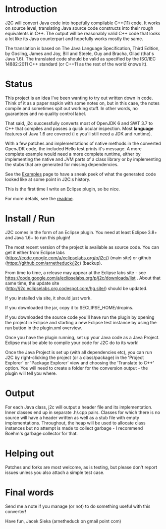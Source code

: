 # Introduction #
J2C will convert Java code into hopefully compilable C++(11) code. It works on source level, translating Java source code constructs into their rough equivalents in C++. The output will be reasonably valid C++ code that looks a lot like its Java counterpart and hopefully works mostly the same.

The translation is based on The Java Language Specification, Third Edition, by
Gosling, James and Joy, Bill and Steele, Guy and Bracha, Gilad (that's
Java 1.6). The translated code should be valid as specified by the ISO/IEC
14882:2011 C++ standard (or C++11 as the rest of the world knows it).

# Status #
This project is an idea I've been wanting to try out written down in code.
Think of it as a paper napkin with some notes on, but in this case, the notes
compile and sometimes spit out working stuff. In other words, no guarantees
and no quality control label.

That said, j2c successfully converts most of OpenJDK 6 and SWT 3.7 to C++ that compiles and passes a quick ocular inspection. Most **language** features of Java 1.6 are covered (i e you'll still need a JDK and runtime).

With a few patches and implementations of native methods in the converted OpenJDK code, the included Hello test prints it's message. A more complete example would need a more complete runtime, either by implementing the native and JVM parts of a class library or by implementing the stubs that are generated for missing dependencies.

See the [Examples](Examples.md) page to have a sneak peek of what the generated code looked like at some point in J2C:s history.

This is the first time I write an Eclipse plugin, so be nice.

For more details, see the [readme](https://code.google.com/a/eclipselabs.org/p/j2c/source/browse/README.md).

# Install / Run #
J2C comes in the form of an Eclipse plugin. You need at least Eclipse 3.8+ and
Java 1.6+ to run this plugin!

The most recent version of the project is available as source code. You can get it
either from Eclipse labs (https://code.google.com/a/eclipselabs.org/p/j2c/) (main
site) or github (https://github.com/arnetheduck/j2c) (backup).

From time to time, a release may appear at the Eclipse labs site - see
https://code.google.com/a/eclipselabs.org/p/j2c/downloads/list . About that same
time, the update site (http://j2c.eclipselabs.org.codespot.com/hg.site/) should be
updated.

If you installed via site, it should just work.

If you downloaded the jar, copy it to $ECLIPSE\_HOME/dropins.

If you downloaded the source code you'll have run the plugin by opening the
project in Eclipse and starting a new Eclipse test instance by using the run
button in the plugin.xml overview.

Once you have the plugin running, set up your Java code as a Java
Project. Eclipse must be able to compile your code for J2C do to its work!

Once the Java Project is set up (with all dependencies etc), you can run J2C by
right-clicking the project (or a class/package) in the 'Project Explorer' or
'Package Explorer' view and choosing the 'Translate to C++' option. You will
need to create a folder for the conversion output - the plugin will tell you
where.

# Output #
For each Java class, j2c will output a header file and its implementation.
Inner classes end up in separate .h/.cpp pairs. Classes for which there is
no source will have a header written as well as a stub file with empty
implementations. Throughout, the heap will be used to allocate class instances
but no attempt is made to collect garbage - I recommend Boehm's garbage collector for that.

# Helping out #
Patches and forks are most welcome, as is testing, but please don't report issues
unless you also attach a simple test case.

# Final words #
Send me a note if you manage (or not) to do something useful with this converter!

Have fun,
Jacek Sieka (arnetheduck on gmail point com)
